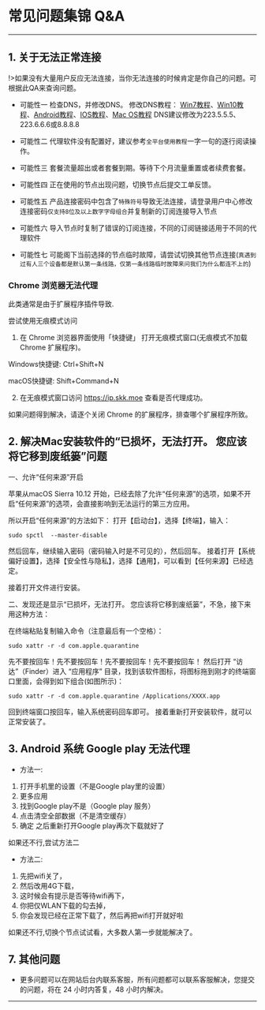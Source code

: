 # 常见问题集锦 Q&A
---
## **1.  关于无法正常连接**

!>如果没有大量用户反应无法连接，当你无法连接的时候肯定是你自己的问题。可根据此QA来查询问题。
* 可能性一
检查DNS，并修改DNS。
修改DNS教程：
[Win7教程](http://jingyan.baidu.com/article/f71d60375584591ab641d13c.html)、[Win10教程](http://jingyan.baidu.com/article/1612d50058aa86e20e1eee96.html)、[Android教程](http://jingyan.baidu.com/article/77b8dc7f9ffc1d6174eab6a6.html)、[IOS教程](http://jingyan.baidu.com/article/6525d4b155877dac7d2e9499.html)、[Mac OS教程](http://jingyan.baidu.com/article/fc07f9891f626712ffe519cf.html)
DNS建议修改为223.5.5.5、223.6.6.6或8.8.8.8

*  可能性二
代理软件没有配置好，建议参考<code>全平台使用教程</code>一字一句的逐行阅读操作。

*  可能性三
套餐流量超出或者套餐到期。等待下个月流量重置或者续费套餐。

*  可能性四
正在使用的节点出现问题，切换节点后提交工单反馈。

*  可能性五
产品连接密码中包含了`特殊符号`导致无法连接，请登录用户中心修改连接密码`仅支持8位及以上数字字母组合`并复制新的订阅连接导入节点

*  可能性六
导入节点时复制了错误的订阅连接，不同的订阅链接适用于不同的代理软件

*  可能性七
可能阁下当前选择的节点临时故障，请尝试切换其他节点连接(`真遇到过有人三个设备都是默认第一条线路，仅第一条线路临时故障来问我们为什么都连不上的`)

### Chrome 浏览器无法代理

此类通常是由于扩展程序插件导致.

尝试使用无痕模式访问

1. 在 Chrome 浏览器界面使用「快捷键」 打开无痕模式窗口(无痕模式不加载 Chrome 扩展程序)。

Windows快捷键: Ctrl+Shift+N

macOS快捷键: Shift+Command+N


2. 在无痕模式窗口访问 https://ip.skk.moe 查看是否代理成功。

如果问题得到解决，请逐个关闭 Chrome 的扩展程序，排查哪个扩展程序所致。


## **2. 解决Mac安装软件的“已损坏，无法打开。 您应该将它移到废纸篓”问题**

一、允许“任何来源”开启

苹果从macOS Sierra 10.12 开始，已经去除了允许“任何来源”的选项，如果不开启“任何来源”的选项，会直接影响到无法运行的第三方应用。

所以开启“任何来源”的方法如下：
打开【启动台】，选择【终端】，输入：

`sudo spctl  --master-disable`

然后回车，继续输入密码（密码输入时是不可见的），然后回车。
接着打开【系统偏好设置】，选择【安全性与隐私】，选择【通用】，可以看到【任何来源】已经选定。


接着打开文件进行安装。

二、发现还是显示“已损坏，无法打开。 您应该将它移到废纸篓”，不急，接下来用这种方法：

在终端粘贴复制输入命令（注意最后有一个空格）：

`sudo xattr -r -d com.apple.quarantine `

先不要按回车！先不要按回车！先不要按回车！先不要按回车！
然后打开 “访达”（Finder）进入 “应用程序” 目录，找到该软件图标，将图标拖到刚才的终端窗口里面，会得到如下组合(如图所示)：

`sudo xattr -r -d com.apple.quarantine /Applications/XXXX.app`

回到终端窗口按回车，输入系统密码回车即可。
接着重新打开安装软件，就可以正常安装了。

## **3. Android 系统 Google play 无法代理**

* 方法一:

1. 打开手机里的设置（不是Google play里的设置）
2. 更多应用
3. 找到Google play不是（Google play 服务）
4. 点击清空全部数据（不是清空缓存）
5. 确定
之后重新打开Google play再次下载就好了

如果还不行,尝试方法二

* 方法二:
1. 先把wifi关了，
2. 然后改用4G下载，
3. 这时候会有提示是否等待wifi再下，
4. 你把仅WLAN下载的勾去掉，
5. 你会发现已经在正常下载了，然后再把wifi打开就好啦

如果还不行,切换个节点试试看，大多数人第一步就能解决了。

## **7. 其他问题**

* 更多问题可以在网站后台内联系客服，所有问题都可以联系客服解决，您提交的问题，将在 24 小时内答复，48 小时内解决。 
 
---
